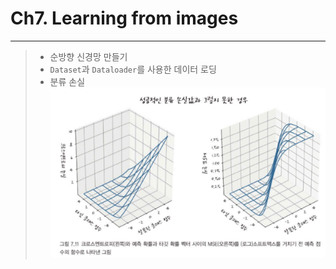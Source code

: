 # Ch7. Learning from images
---
>- 순방향 신경망 만들기
>- `Dataset`과 `Dataloader`를 사용한 데이터 로딩
>- 분류 손실
![](.notepad_images/6dc2801e.png)
